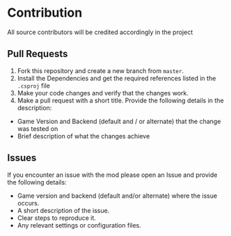 # Contribution
All source contributors will be credited accordingly in the project

## Pull Requests

1. Fork this repository and create a new branch from `master`.
2. Install the Dependencies and get the required references listed in the `.csproj` file
3. Make your code changes and verify that the changes work.
4. Make a pull request with a short title. Provide the following details in the description:
  - Game Version and Backend (default and / or alternate) that the change was tested on
  - Brief description of what the changes achieve

## Issues

If you encounter an issue with the mod please open an Issue and provide the following details:

- Game version and backend (default and/or alternate) where the issue occurs.
- A short description of the issue.
- Clear steps to reproduce it.
- Any relevant settings or configuration files.
